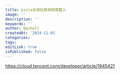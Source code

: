 ```yaml
---
title: pinia全域註冊與按需載入
image: ''
description: ''
keywords: ''
author: Opshell
createdAt: '2024-11-01'
categories:
tags:
editLink: true
isPublished: false
---
```

https://cloud.tencent.com/developer/article/1945421
